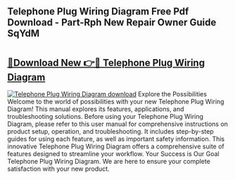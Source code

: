 ## Telephone Plug Wiring Diagram Free Pdf Download - Part-Rph New Repair Owner Guide SqYdM

# <h2><a href="http://dfivbyd.blite.top/?on=Telephone+Plug+Wiring+Diagram">🔗Download New 👉🔴 Telephone Plug Wiring Diagram</a></h2>

[![Telephone Plug Wiring Diagram download](https://i.imgur.com/lujVjoI.png)](http://dfivbyd.blite.top/?on=Telephone+Plug+Wiring+Diagram)
Explore the Possibilities Welcome to the world of possibilities with your new Telephone Plug Wiring Diagram! This manual explores its features, applications, and troubleshooting solutions. Before using your Telephone Plug Wiring Diagram, please refer to this user manual for comprehensive instructions on product setup, operation, and troubleshooting. It includes step-by-step guides for using each feature, as well as important safety information. This innovative Telephone Plug Wiring Diagram offers a comprehensive suite of features designed to streamline your workflow. Your Success is Our Goal Telephone Plug Wiring Diagram. We are here to ensure your complete satisfaction with your new product.
